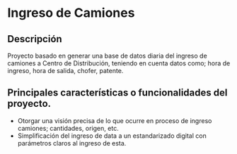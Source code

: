 # Ingreso de Camiones

## Descripción

Proyecto basado en generar una base de datos diaria del ingreso de camiones a Centro de Distribución, teniendo en cuenta datos como; hora de ingreso, hora de salida, chofer, patente.

## Principales características o funcionalidades del proyecto.
- Otorgar una visión precisa de lo que ocurre en proceso de ingreso camiones; cantidades, origen, etc.
- Simplificación del ingreso de data a un estandarizado digital con parámetros claros al ingreso de esta.